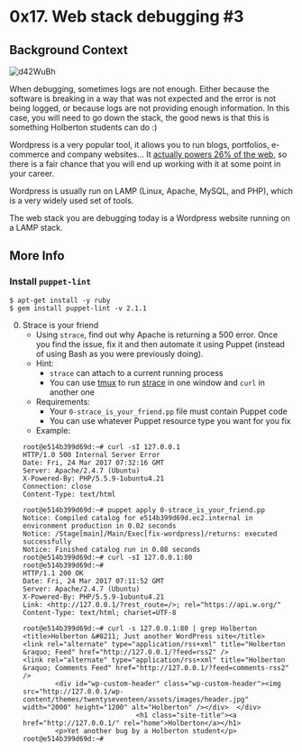 # 0x17. Web stack debugging #3

## Background Context

![d42WuBh](https://github.com/Abucheri/alx-system_engineering-devops/assets/24778489/0edba24b-c419-4adf-a768-aed4743201e7)


<p>
When debugging, sometimes logs are not enough. Either because the software is breaking in a way that was not expected and the error is not being logged, or because logs are not providing enough information. In this case, you will need to go down the stack, the good news is that this is something Holberton students can do :)

Wordpress is a very popular tool, it allows you to run blogs, portfolios, e-commerce and company websites… It [actually powers 26% of the web](https://managewp.com/blog/statistics-about-wordpress-usage), so there is a fair chance that you will end up working with it at some point in your career.

Wordpress is usually run on LAMP (Linux, Apache, MySQL, and PHP), which is a very widely used set of tools.

The web stack you are debugging today is a Wordpress website running on a LAMP stack.
</p>

## More Info
### Install `puppet-lint`
```
$ apt-get install -y ruby
$ gem install puppet-lint -v 2.1.1
```

0. Strace is your friend
	- Using `strace`, find out why Apache is returning a 500 error. Once you find the issue, fix it and then automate it using Puppet (instead of using Bash as you were previously doing).
	- Hint:
		- `strace` can attach to a current running process
		- You can use [tmux](https://hamvocke.com/blog/a-quick-and-easy-guide-to-tmux/) to run [strace](https://strace.io/) in one window and `curl` in another one
	- Requirements:
		- Your `0-strace_is_your_friend.pp` file must contain Puppet code
		- You can use whatever Puppet resource type you want for you fix
	- Example:
	```
	root@e514b399d69d:~# curl -sI 127.0.0.1
	HTTP/1.0 500 Internal Server Error
	Date: Fri, 24 Mar 2017 07:32:16 GMT
	Server: Apache/2.4.7 (Ubuntu)
	X-Powered-By: PHP/5.5.9-1ubuntu4.21
	Connection: close
	Content-Type: text/html

	root@e514b399d69d:~# puppet apply 0-strace_is_your_friend.pp
	Notice: Compiled catalog for e514b399d69d.ec2.internal in environment production in 0.02 seconds
	Notice: /Stage[main]/Main/Exec[fix-wordpress]/returns: executed successfully
	Notice: Finished catalog run in 0.08 seconds
	root@e514b399d69d:~# curl -sI 127.0.0.1:80
	root@e514b399d69d:~#
	HTTP/1.1 200 OK
	Date: Fri, 24 Mar 2017 07:11:52 GMT
	Server: Apache/2.4.7 (Ubuntu)
	X-Powered-By: PHP/5.5.9-1ubuntu4.21
	Link: <http://127.0.0.1/?rest_route=/>; rel="https://api.w.org/"
	Content-Type: text/html; charset=UTF-8

	root@e514b399d69d:~# curl -s 127.0.0.1:80 | grep Holberton
	<title>Holberton &#8211; Just another WordPress site</title>
	<link rel="alternate" type="application/rss+xml" title="Holberton &raquo; Feed" href="http://127.0.0.1/?feed=rss2" />
	<link rel="alternate" type="application/rss+xml" title="Holberton &raquo; Comments Feed" href="http://127.0.0.1/?feed=comments-rss2" />
	        <div id="wp-custom-header" class="wp-custom-header"><img src="http://127.0.0.1/wp-content/themes/twentyseventeen/assets/images/header.jpg" width="2000" height="1200" alt="Holberton" /></div>  </div>
	                            <h1 class="site-title"><a href="http://127.0.0.1/" rel="home">Holberton</a></h1>
	        <p>Yet another bug by a Holberton student</p>
	root@e514b399d69d:~#
	```
